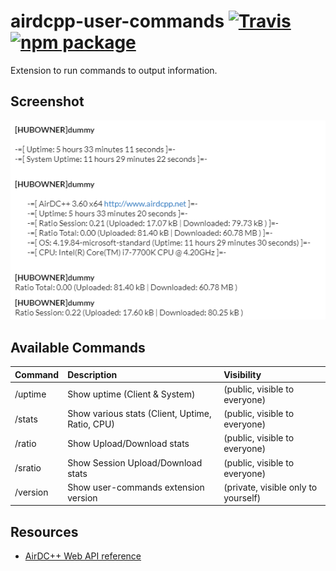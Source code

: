 # airdcpp-user-commands [![Travis][build-badge]][build] [![npm package][npm-badge]][npm]

Extension to run commands to output information.

## Screenshot

![Output](doc/commands_output.png?raw=true "Output")

## Available Commands

| Command | Description | Visibility |
| :--- | :--- | :--- |
| /uptime | Show uptime (Client & System) | (public, visible to everyone) |
| /stats  | Show various stats (Client, Uptime, Ratio, CPU)| (public, visible to everyone) |
| /ratio  | Show Upload/Download stats| (public, visible to everyone) |
| /sratio | Show Session Upload/Download stats| (public, visible to everyone) |
| /version | Show user-commands extension version| (private, visible only to yourself) |

## Resources

- [AirDC++ Web API reference](http://apidocs.airdcpp.net)

[build-badge]: https://img.shields.io/travis/peps1/airdcpp-user-commands/master.svg?style=flat-square
[build]: https://travis-ci.org/peps1/airdcpp-user-commands

[npm-badge]: https://img.shields.io/npm/v/airdcpp-user-commands.svg?style=flat-square
[npm]: https://www.npmjs.org/package/airdcpp-user-commands